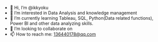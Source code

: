 - 👋 Hi, I’m @ikkyoku
- 👀 I’m interested in Data Analysis and knowledge management
- 🌱 I’m currently learning Tableau, SQL, Python(Data related functions), Power BI and other data analyzing skills.
- 💞️ I’m looking to collaborate on 
- 📫 How to reach me: 136440178@qq.com

<!---
ikkyoku/ikkyoku is a ✨ special ✨ repository because its `README.md` (this file) appears on your GitHub profile.
You can click the Preview link to take a look at your changes.
--->
